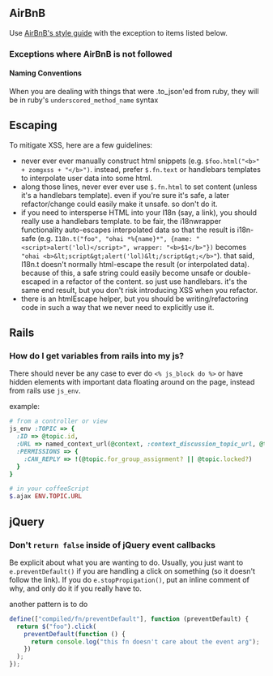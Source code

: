 ## AirBnB

Use [AirBnB's style guide](https://github.com/airbnb/javascript) with the exception
to items listed below.

### Exceptions where AirBnB is not followed

#### Naming Conventions

When you are dealing with things that were .to_json'ed from ruby, they will be in ruby's `underscored_method_name` syntax

## Escaping

To mitigate XSS, here are a few guidelines:

- never ever ever manually construct html snippets (e.g. `$foo.html("<b>" + zomgxss + "</b>")`. instead, prefer `$.fn.text` or handlebars templates to interpolate user data into some html.
- along those lines, never ever ever use `$.fn.html` to set content (unless it's a handlebars template). even if you're sure it's safe, a later refactor/change could easily make it unsafe. so don't do it.
- if you need to intersperse HTML into your I18n (say, a link), you should really use a handlebars template. to be fair, the i18nwrapper functionality auto-escapes interpolated data so that the result is i18n-safe (e.g. `I18n.t("foo", "ohai *%{name}*", {name: "<script>alert('lol)</script>", wrapper: "<b>$1</b>"})` becomes `"ohai <b>&lt;script&gt;alert('lol)&lt;/script&gt;</b>"`). that said, I18n.t doesn't normally html-escape the result (or interpolated data). because of this, a safe string could easily become unsafe or double-escaped in a refactor of the content. so just use handlebars. it's the same end result, but you don't risk introducing XSS when you refactor.
- there is an htmlEscape helper, but you should be writing/refactoring code in such a way that we never need to explicitly use it.

## Rails

### How do I get variables from rails into my js?

There should never be any case to ever do `<% js_block do %>` or have hidden elements with important data floating around on the page, instead from rails use `js_env`.

example:

```ruby
# from a controller or view
js_env :TOPIC => {
  :ID => @topic.id,
  :URL => named_context_url(@context, :context_discussion_topic_url, @topic),
  :PERMISSIONS => {
    :CAN_REPLY => !(@topic.for_group_assignment? || @topic.locked?)
  }
}

# in your coffeeScript
$.ajax ENV.TOPIC.URL
```

## jQuery

### Don't `return false` inside of jQuery event callbacks

Be explicit about what you are wanting to do. Usually, you just want to `e.preventDefault()` if you are handling a click on something (so it doesn't follow the link). If you do `e.stopPropigation()`, put an inline comment of why, and only do it if you really have to.

another pattern is to do

```js
define(["compiled/fn/preventDefault"], function (preventDefault) {
  return $("foo").click(
    preventDefault(function () {
      return console.log("this fn doesn't care about the event arg");
    })
  );
});
```
